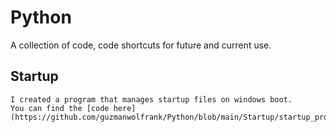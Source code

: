 # Python
A collection of code, code shortcuts for future and current use. 


## Startup 

    I created a program that manages startup files on windows boot. 
    You can find the [code here](https://github.com/guzmanwolfrank/Python/blob/main/Startup/startup_programs.py)